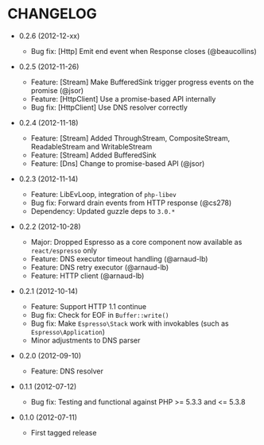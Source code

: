 CHANGELOG
=========

* 0.2.6 (2012-12-xx)

  * Bug fix: [Http] Emit end event when Response closes (@beaucollins)

* 0.2.5 (2012-11-26)

  * Feature: [Stream] Make BufferedSink trigger progress events on the promise (@jsor)
  * Feature: [HttpClient] Use a promise-based API internally
  * Bug fix: [HttpClient] Use DNS resolver correctly

* 0.2.4 (2012-11-18)

  * Feature: [Stream] Added ThroughStream, CompositeStream, ReadableStream and WritableStream
  * Feature: [Stream] Added BufferedSink
  * Feature: [Dns] Change to promise-based API (@jsor)

* 0.2.3 (2012-11-14)

  * Feature: LibEvLoop, integration of `php-libev`
  * Bug fix: Forward drain events from HTTP response (@cs278)
  * Dependency: Updated guzzle deps to `3.0.*`

* 0.2.2 (2012-10-28)

  * Major: Dropped Espresso as a core component now available as `react/espresso` only
  * Feature: DNS executor timeout handling (@arnaud-lb)
  * Feature: DNS retry executor (@arnaud-lb)
  * Feature: HTTP client (@arnaud-lb)

* 0.2.1 (2012-10-14)

  * Feature: Support HTTP 1.1 continue
  * Bug fix: Check for EOF in `Buffer::write()`
  * Bug fix: Make `Espresso\Stack` work with invokables (such as `Espresso\Application`)
  * Minor adjustments to DNS parser

* 0.2.0 (2012-09-10)

  * Feature: DNS resolver

* 0.1.1 (2012-07-12)

  * Bug fix: Testing and functional against PHP >= 5.3.3 and <= 5.3.8

* 0.1.0 (2012-07-11)

  * First tagged release
